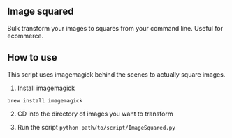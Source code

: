 ## Image squared
Bulk transform your images to squares from your command line. Useful for ecommerce.

## How to use

This script uses imagemagick behind the scenes to actually square images.

1. Install imagemagick

```brew install imagemagick```

2. CD into the directory of images you want to transform

3. Run the script
``python path/to/script/ImageSquared.py``